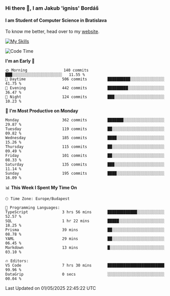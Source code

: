 ### Hi there 👋, I am Jakub 'igniss' Bordáš

#### I am Student of Computer Science in Bratislava
To know me better, head over to my [website](https://bordas.sk).

[![My Skills](https://skillicons.dev/icons?i=js,typescript,html,css,figma,svelte,vue,next,postgresql,nest,express,nodejs)](https://bordas.sk)


<!--START_SECTION:waka-->
![Code Time](http://img.shields.io/badge/Code%20Time-1%2C868%20hrs%202%20mins-blue)

**I'm an Early 🐤** 

```text
🌞 Morning                140 commits         ███░░░░░░░░░░░░░░░░░░░░░░   11.55 % 
🌆 Daytime                506 commits         ██████████░░░░░░░░░░░░░░░   41.75 % 
🌃 Evening                442 commits         █████████░░░░░░░░░░░░░░░░   36.47 % 
🌙 Night                  124 commits         ███░░░░░░░░░░░░░░░░░░░░░░   10.23 % 
```
📅 **I'm Most Productive on Monday** 

```text
Monday                   362 commits         ███████░░░░░░░░░░░░░░░░░░   29.87 % 
Tuesday                  119 commits         ██░░░░░░░░░░░░░░░░░░░░░░░   09.82 % 
Wednesday                185 commits         ████░░░░░░░░░░░░░░░░░░░░░   15.26 % 
Thursday                 115 commits         ██░░░░░░░░░░░░░░░░░░░░░░░   09.49 % 
Friday                   101 commits         ██░░░░░░░░░░░░░░░░░░░░░░░   08.33 % 
Saturday                 135 commits         ███░░░░░░░░░░░░░░░░░░░░░░   11.14 % 
Sunday                   195 commits         ████░░░░░░░░░░░░░░░░░░░░░   16.09 % 
```


📊 **This Week I Spent My Time On** 

```text
🕑︎ Time Zone: Europe/Budapest

💬 Programming Languages: 
TypeScript               3 hrs 56 mins       █████████████░░░░░░░░░░░░   52.57 % 
SQL                      1 hr 22 mins        █████░░░░░░░░░░░░░░░░░░░░   18.25 % 
Prisma                   39 mins             ██░░░░░░░░░░░░░░░░░░░░░░░   08.78 % 
YAML                     29 mins             ██░░░░░░░░░░░░░░░░░░░░░░░   06.45 % 
Markdown                 13 mins             █░░░░░░░░░░░░░░░░░░░░░░░░   03.10 % 

🔥 Editors: 
VS Code                  7 hrs 30 mins       █████████████████████████   99.96 % 
DataGrip                 0 secs              ░░░░░░░░░░░░░░░░░░░░░░░░░   00.04 % 
```


 Last Updated on 01/05/2025 22:45:22 UTC
<!--END_SECTION:waka-->
